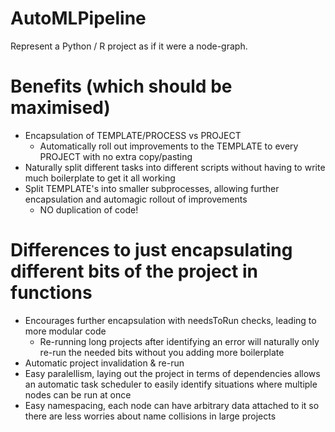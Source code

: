 # AutoMLPipeline

Represent a Python / R project as if it were a node-graph.

# Benefits (which should be maximised)
- Encapsulation of TEMPLATE/PROCESS vs PROJECT
  - Automatically roll out improvements to the TEMPLATE to every PROJECT with no extra copy/pasting
- Naturally split different tasks into different scripts without having to write much boilerplate to get it all working
- Split TEMPLATE's into smaller subprocesses, allowing further encapsulation and automagic rollout of improvements
  - NO duplication of code!

# Differences to just encapsulating different bits of the project in functions
- Encourages further encapsulation with needsToRun checks, leading to more modular code
  - Re-running long projects after identifying an error will naturally only re-run the needed bits without you adding more boilerplate
- Automatic project invalidation & re-run
- Easy paralellism, laying out the project in terms of dependencies allows an automatic task scheduler to easily identify situations where multiple nodes can be run at once
- Easy namespacing, each node can have arbitrary data attached to it so there are less worries about name collisions in large projects
